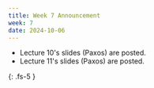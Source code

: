 ```yaml
---
title: Week 7 Announcement
week: 7
date: 2024-10-06
---
```


* Lecture 10's slides (Paxos) are posted.
* Lecture 11's slides (Paxos) are posted.

{: .fs-5 }

